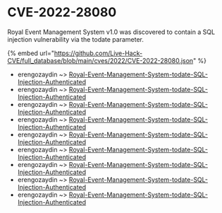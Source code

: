 # CVE-2022-28080

Royal Event Management System v1.0 was discovered to contain a SQL injection vulnerability via the todate parameter.

{% embed url="https://github.com/Live-Hack-CVE/full_database/blob/main/cves/2022/CVE-2022-28080.json" %}


* erengozaydin ~> [Royal-Event-Management-System-todate-SQL-Injection-Authenticated](https://www.alice-snow.ru/2022/database/cve-2022-28080/royal-event-management-system-todate-sql-injection-authenticated-erengozaydin)
* erengozaydin ~> [Royal-Event-Management-System-todate-SQL-Injection-Authenticated](https://www.alice-snow.ru/2022/database/cve-2022-28080/royal-event-management-system-todate-sql-injection-authenticated-erengozaydin)
* erengozaydin ~> [Royal-Event-Management-System-todate-SQL-Injection-Authenticated](https://www.alice-snow.ru/2022/database/cve-2022-28080/royal-event-management-system-todate-sql-injection-authenticated-erengozaydin)
* erengozaydin ~> [Royal-Event-Management-System-todate-SQL-Injection-Authenticated](https://www.alice-snow.ru/2022/database/cve-2022-28080/royal-event-management-system-todate-sql-injection-authenticated-erengozaydin)
* erengozaydin ~> [Royal-Event-Management-System-todate-SQL-Injection-Authenticated](https://www.alice-snow.ru/2022/database/cve-2022-28080/royal-event-management-system-todate-sql-injection-authenticated-erengozaydin)
* erengozaydin ~> [Royal-Event-Management-System-todate-SQL-Injection-Authenticated](https://www.alice-snow.ru/2022/database/cve-2022-28080/royal-event-management-system-todate-sql-injection-authenticated-erengozaydin)
* erengozaydin ~> [Royal-Event-Management-System-todate-SQL-Injection-Authenticated](https://www.alice-snow.ru/2022/database/cve-2022-28080/royal-event-management-system-todate-sql-injection-authenticated-erengozaydin)
* erengozaydin ~> [Royal-Event-Management-System-todate-SQL-Injection-Authenticated](https://www.alice-snow.ru/2022/database/cve-2022-28080/royal-event-management-system-todate-sql-injection-authenticated-erengozaydin)
* erengozaydin ~> [Royal-Event-Management-System-todate-SQL-Injection-Authenticated](https://www.alice-snow.ru/2022/database/cve-2022-28080/royal-event-management-system-todate-sql-injection-authenticated-erengozaydin)